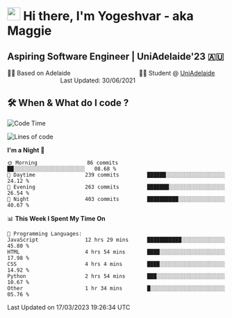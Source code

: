 <h1><img src="https://emojis.slackmojis.com/emojis/images/1531849430/4246/blob-sunglasses.gif?1531849430" width="30"/> Hi there, I'm Yogeshvar - aka Maggie</h1>

## Aspiring Software Engineer | UniAdelaide'23 🇦🇺  
🏂🏻  Based on Adelaide &nbsp;&nbsp;&nbsp;&nbsp;&nbsp;&nbsp;&nbsp;&nbsp;&nbsp;&nbsp;&nbsp;&nbsp;&nbsp;&nbsp;&nbsp;&nbsp;&nbsp;&nbsp;&nbsp;&nbsp;&nbsp;&nbsp;&nbsp;&nbsp;&nbsp;&nbsp;&nbsp;&nbsp;&nbsp;&nbsp;&nbsp;&nbsp;&nbsp;&nbsp;&nbsp;&nbsp;&nbsp;&nbsp;&nbsp;👨‍💻 Student @ [UniAdelaide](https://www.adelaide.edu.au)   &nbsp;&nbsp;&nbsp;&nbsp;&nbsp;&nbsp;&nbsp;&nbsp;&nbsp;&nbsp;&nbsp;&nbsp;&nbsp;&nbsp;&nbsp;&nbsp;&nbsp;&nbsp;&nbsp;&nbsp;&nbsp;&nbsp;&nbsp;&nbsp;&nbsp;&nbsp;&nbsp;&nbsp;&nbsp;&nbsp;&nbsp;Last Updated: 30/06/2021

## 🛠 When & What do I code ?  

<!--START_SECTION:waka-->
![Code Time](http://img.shields.io/badge/Code%20Time-2%2C012%20hrs%2030%20mins-blue)

![Lines of code](https://img.shields.io/badge/From%20Hello%20World%20I%27ve%20Written-3.6%20million%20lines%20of%20code-blue)

**I'm a Night 🦉** 

```text
🌞 Morning                86 commits          ██░░░░░░░░░░░░░░░░░░░░░░░   08.68 % 
🌆 Daytime                239 commits         ██████░░░░░░░░░░░░░░░░░░░   24.12 % 
🌃 Evening                263 commits         ███████░░░░░░░░░░░░░░░░░░   26.54 % 
🌙 Night                  403 commits         ██████████░░░░░░░░░░░░░░░   40.67 % 
```


📊 **This Week I Spent My Time On** 

```text
💬 Programming Languages: 
JavaScript               12 hrs 29 mins      ███████████░░░░░░░░░░░░░░   45.80 % 
HTML                     4 hrs 54 mins       ████░░░░░░░░░░░░░░░░░░░░░   17.98 % 
CSS                      4 hrs 4 mins        ████░░░░░░░░░░░░░░░░░░░░░   14.92 % 
Python                   2 hrs 54 mins       ███░░░░░░░░░░░░░░░░░░░░░░   10.67 % 
Other                    1 hr 34 mins        █░░░░░░░░░░░░░░░░░░░░░░░░   05.76 % 
```


 Last Updated on 17/03/2023 19:26:34 UTC
<!--END_SECTION:waka-->
